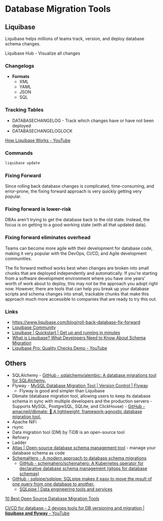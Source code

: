 # Database Migration Tools

## Liquibase

Liquibase helps millions of teams track, version, and deploy database schema changes.

Liquibase Hub - Visualize all changes

### Changelogs

- **Formats**
   	- XML
   	- YAML
   	- JSON
   	- SQL

### Tracking Tables

- DATABASECHANGELOG - Track which changes have or have not been deployed
- DATABASECHANGELOGLOCK

[How Liquibase Works - YouTube](https://www.youtube.com/watch?v=U9nVo9MS12o&ab_channel=Liquibase)

### Commands

```bash
liquibase update
```

### Fixing Forward

Since rolling back database changes is complicated, time-consuming, and error-prone, the fixing forward approach is very quickly getting very popular.

### Fixing forward is lower-risk

DBAs aren't trying to get the database back to the old state. Instead, the focus is on getting to a good working state (with all that updated data).

### Fixing forward eliminates overhead

Teams can become more agile with their development for database code, making it very popular with the DevOps, CI/CD, and Agile development communities.

The fix forward method works best when changes are broken into small chunks that are deployed independently and automatically. If you're starting from a software development environment where you have one years' worth of work about to deploy, this may not be the approach you adopt right now. However, there are tools that can help you break up your database scripts and schema changes into small, trackable chunks that make this approach much more accessible to companies that are ready to try this out.

### Links

- https://www.liquibase.com/blog/roll-back-database-fix-forward
- [Liquibase Community](https://www.liquibase.org)
- [Liquibase | Quickstart | Get up and running in minutes](https://www.liquibase.org/get-started/quickstart)
- [What is Liquibase? What Developers Need to Know About Schema Migration](https://www.youtube.com/watch?v=Yxl1J0l3_M0&ab_channel=CockroachDB)
- [Liquibase Pro: Quality Checks Demo - YouTube](https://www.youtube.com/watch?v=99OLjbQm1RU&ab_channel=Liquibase)

## Others

- SQLAlchemy - [GitHub - sqlalchemy/alembic: A database migrations tool for SQLAlchemy.](https://github.com/sqlalchemy/alembic)
- Flyway - [MySQL Database Migration Tool | Version Control | Flyway](https://flywaydb.org/mysql)
	- Flyway is good and simpler than Liquibase
- Dbmate (database migration tool, allowing users to keep its database schema in sync with multiple developers and the production servers - Supports MySQL, PostgreSQL, SQLite, and ClickHouse) - [GitHub - amacneil/dbmate: :rocket: A lightweight, framework-agnostic database migration tool.](https://github.com/amacneil/dbmate)
- Apache NiFi
- rsync
- Data migration tool (DM) by TiDB is an open-source tool
- Refinery
- Ladder
- [Atlas | Open-source database schema management tool](https://atlasgo.io/) - manage your database schema as code
- [SchemaHero - A modern approach to database schema migrations](https://schemahero.io/)
	- [GitHub - schemahero/schemahero: A Kubernetes operator for declarative database schema management (gitops for database schemas)](https://github.com/schemahero/schemahero)
- [GitHub - sqlpipe/sqlpipe: SQLpipe makes it easy to move the result of one query from one database to another.](https://github.com/sqlpipe/sqlpipe)
	- [SQLpipe \| Data engineering tools and services](https://www.sqlpipe.com/)

[10 Best Open Source Database Migration Tools](https://wisdomplexus.com/blogs/open-source-database-migration-tools/)

[CI/CD for database - 2 devops tools for DB versioning and migration | **liquibase and flyway** - YouTube](https://www.youtube.com/watch?v=KjPlcXkk7xY&ab_channel=kanezi)
